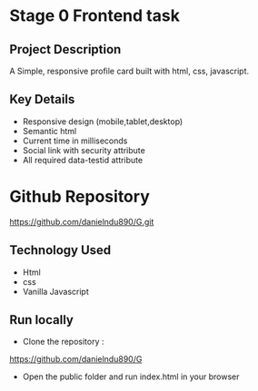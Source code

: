 # Stage 0 Frontend task

## Project Description

A Simple, responsive profile card built with html, css, javascript.

## Key Details

- Responsive design (mobile,tablet,desktop)
- Semantic html
- Current time in milliseconds
- Social link with security attribute
- All required data-testid attribute

# Github Repository

https://github.com/danielndu890/G.git

## Technology Used

- Html
- css
- Vanilla Javascript

## Run locally

- Clone the repository :

https://github.com/danielndu890/G

- Open the public folder and run index.html in your browser
